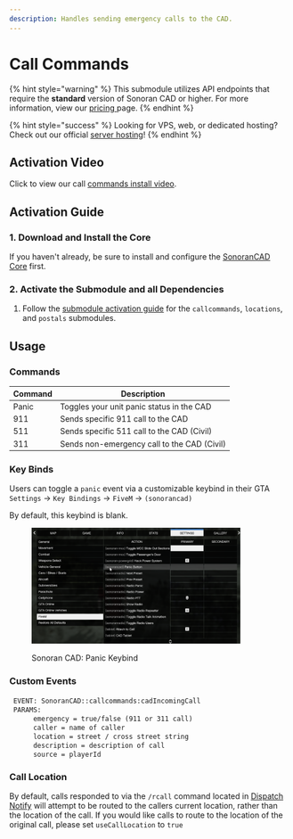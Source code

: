 ```yaml
---
description: Handles sending emergency calls to the CAD.
---
```


# Call Commands

{% hint style="warning" %}
This submodule utilizes API endpoints that require the **standard** version of Sonoran CAD or higher. For more information, view our [pricing ](../../../../pricing/faq/)page.
{% endhint %}

{% hint style="success" %}
Looking for VPS, web, or dedicated hosting? Check out our official [server hosting](broken-reference)!
{% endhint %}

## Activation Video

Click to view our call [commands install video](https://youtu.be/ZeCzvU3ZfD0).

## Activation Guide

### 1. Download and Install the Core

If you haven't already, be sure to install and configure the [SonoranCAD Core](../) first.

### 2. Activate the Submodule and all Dependencies

1. Follow the [submodule activation guide](../submodule-configuration/#activating-a-submodule) for the `callcommands`, `locations`, and `postals` submodules.

## Usage

### Commands

| Command | Description                                 |
| ------- | ------------------------------------------- |
| Panic   | Toggles your unit panic status in the CAD   |
| 911     | Sends specific 911 call to the CAD          |
| 511     | Sends specific 511 call to the CAD (Civil)  |
| 311     | Sends non-emergency call to the CAD (Civil) |

### Key Binds

Users can toggle a `panic` event via a customizable keybind in their GTA `Settings` -> `Key Bindings` -> `FiveM` -> `(sonorancad)`

By default, this keybind is blank.

<figure><img src="../../../../.gitbook/assets/image (57).png" alt="" width="375"><figcaption><p>Sonoran CAD: Panic Keybind</p></figcaption></figure>

### Custom Events

```
 EVENT: SonoranCAD::callcommands:cadIncomingCall
 PARAMS:
      emergency = true/false (911 or 311 call)
      caller = name of caller
      location = street / cross street string
      description = description of call
      source = playerId
```

### Call Location

By default, calls responded to via the `/rcall` command located in [Dispatch Notify](dispatch-notify.md) will attempt to be routed to the callers current location, rather than the location of the call. If you would like calls to route to the location of the original call, please set `useCallLocation` to `true`
